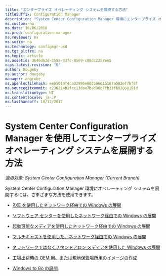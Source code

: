 ```yaml
---
title: "エンタープライズ オペレーティング システムを展開する方法"
titleSuffix: Configuration Manager
description: "System Center Configuration Manager 環境にエンタープライズ オペレーティング システムを展開するのに使用できる方法について説明します。"
ms.custom: na
ms.date: 10/06/2016
ms.prod: configuration-manager
ms.reviewer: na
ms.suite: na
ms.technology: configmgr-osd
ms.tgt_pltfrm: na
ms.topic: article
ms.assetid: 3646d62d-355a-43fc-8569-c08dc2257ee5
caps.latest.revision: "6"
author: Dougeby
ms.author: dougeby
manager: angrobe
ms.openlocfilehash: eeb5014f4ca32986e603bb6615187a582ef7bf8f
ms.sourcegitcommit: c236214b2fcc13dae7bad96d7fb33f692868191d
ms.translationtype: HT
ms.contentlocale: ja-JP
ms.lasthandoff: 10/12/2017
---
```

# <a name="methods-to-deploy-enterprise-operating-systems-using-system-center-configuration-manager"></a>System Center Configuration Manager を使用してエンタープライズ オペレーティング システムを展開する方法

*適用対象: System Center Configuration Manager (Current Branch)*

System Center Configuration Manager 環境にオペレーティング システムを展開するには、さまざまな方法を使用できます。

-   [PXE を使用したネットワーク経由での Windows の展開](use-pxe-to-deploy-windows-over-the-network.md)  

-   [ソフトウェア センターを使用したネットワーク経由での Windows の展開](use-software-center-to-deploy-windows-over-the-network.md)  

-   [起動可能なメディアを使用したネットワーク経由での Windows の展開](use-bootable-media-to-deploy-windows-over-the-network.md)  

-   [マルチキャストを使用した、ネットワーク経由での Windows の展開](use-multicast-to-deploy-windows-over-the-network.md)  

-   [ネットワークではなくスタンドアロン メディアを使用した Windows の展開](use-stand-alone-media-to-deploy-windows-without-using-the-network.md)  

-   [工場出荷時の OEM 用、または現地保管場所用のイメージの作成](create-an-image-for-an-oem-in-factory-or-a-local-depot.md)  

-   [Windows to Go の展開](deploy-windows-to-go.md)  

